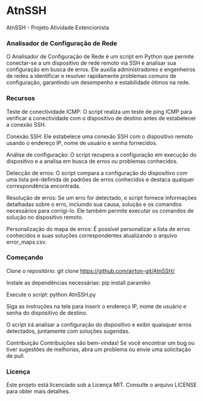 # AtnSSH
AtnSSH - Projeto Atividade Extencionista

### Analisador de Configuração de Rede
O Analisador de Configuração de Rede é um script em Python que permite conectar-se a um dispositivo de rede remoto via SSH e analisar sua configuração em busca de erros. Ele auxilia administradores e engenheiros de redes a identificar e resolver rapidamente problemas comuns de configuração, garantindo um desempenho e estabilidade ótimos na rede.

### Recursos
Teste de conectividade ICMP: O script realiza um teste de ping ICMP para verificar a conectividade com o dispositivo de destino antes de estabelecer a conexão SSH.

Conexão SSH: Ele estabelece uma conexão SSH com o dispositivo remoto usando o endereço IP, nome de usuário e senha fornecidos.

Análise de configuração: O script recupera a configuração em execução do dispositivo e a analisa em busca de erros ou problemas conhecidos.

Detecção de erros: O script compara a configuração do dispositivo com uma lista pré-definida de padrões de erros conhecidos e destaca qualquer correspondência encontrada.

Resolução de erros: Se um erro for detectado, o script fornece informações detalhadas sobre o erro, incluindo sua causa, solução e os comandos necessários para corrigi-lo. Ele também permite executar os comandos de solução no dispositivo remoto.

Personalização do mapa de erros: É possível personalizar a lista de erros conhecidos e suas soluções correspondentes atualizando o arquivo error_maps.csv.

### Começando
Clone o repositório: git clone https://github.com/airton-git/AtnSSH/

Instale as dependências necessárias: pip install paramiko

Execute o script: python AtnSSH.py

Siga as instruções na tela para inserir o endereço IP, nome de usuário e senha do dispositivo de destino.

O script irá analisar a configuração do dispositivo e exibir quaisquer erros detectados, juntamente com soluções sugeridas.

Contribuição
Contribuições são bem-vindas! Se você encontrar um bug ou tiver sugestões de melhorias, abra um problema ou envie uma solicitação de pull.

### Licença
Este projeto está licenciado sob a Licença MIT. Consulte o arquivo LICENSE para obter mais detalhes.
